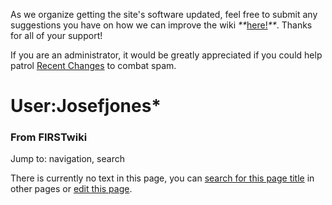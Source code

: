 As we organize getting the site's software updated, feel free to submit any
suggestions you have on how we can improve the wiki
_**_[here!](/index.php/User:Hallry/Suggestions "User:Hallry/Suggestions"
)_**_. Thanks for all of your support!

If you are an administrator, it would be greatly appreciated if you could help
patrol [Recent Changes](/index.php/Special:Recentchanges
"Special:Recentchanges" ) to combat spam.

# User:Josefjones*

### From FIRSTwiki

Jump to: navigation, search

There is currently no text in this page, you can [search for this page
title](/index.php/Special:Search/Josefjones%2A "Special:Search/Josefjones*" )
in other pages or [edit this
page](http://www.firstwiki.net/index.php?title=User:Josefjones%2A&action=edit
"http://www.firstwiki.net/index.php?title=User:Josefjones%2A&action=edit" ).

